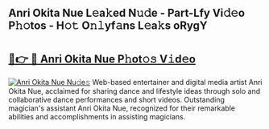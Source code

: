 ## Anri Okita Nue L𝚎a𝚔ed N𝚞𝚍e - Part-Lfy Vi𝚍𝚎o P𝚑𝚘tos - H𝚘𝚝 O𝚗𝚕yf𝚊ns L𝚎a𝚔s oRygY

# <h2><a href="http://kfd6ic6.oniu.top/?m=Anri+Okita+Nue">🔗👉 🔴 Anri Okita Nue P𝚑ot𝚘𝚜 V𝚒d𝚎o</a></h2>

[![Anri Okita Nue Nu𝚍e𝚜](https://i.imgur.com/0qMVB7G.gif)](http://kfd6ic6.oniu.top/?m=Anri+Okita+Nue)
Web-based entertainer and digital media artist Anri Okita Nue, acclaimed for sharing dance and lifestyle ideas through solo and collaborative dance performances and short videos. Outstanding magician's assistant Anri Okita Nue, recognized for their remarkable abilities and accomplishments in assisting magicians.  
